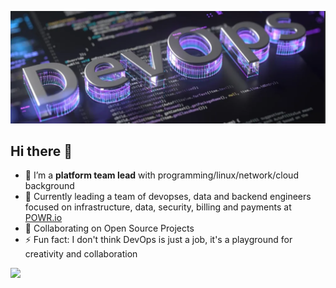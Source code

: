![](https://github.com/xcfw/xcfw/blob/main/devops.png)

## Hi there 👋

<!--
**xcfw/xcfw** is a ✨ _special_ ✨ repository because its `README.md` (this file) appears on your GitHub profile.

Here are some ideas to get you started:

- 🔭 I’m currently working on ...
- 🌱 I’m currently learning ...
- 👯 I’m looking to collaborate on ...
- 🤔 I’m looking for help with ...
- 💬 Ask me about ...
- 📫 How to reach me: ...
- 😄 Pronouns: ...
- ⚡ Fun fact: ...

-->

- 🔭 I’m a __platform team lead__ with programming/linux/network/cloud background
- 🌱 Currently leading a team of devopses, data and backend engineers focused on infrastructure, data, security, billing and payments at [POWR.io](https://www.powr.io)
- 👯 Collaborating on Open Source Projects
- ⚡ Fun fact: I don't think DevOps is just a job, it's a playground for creativity and collaboration

[![](https://img.shields.io/badge/linkedin-%230077B5.svg?style=for-the-badge&logo=linkedin)](https://www.linkedin.com/in/kek/)
